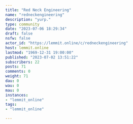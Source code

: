 ```yaml
---
title: "Red Neck Engineering" 
name: "redneckengineering"
description: "yurp."
type: community
date: "2023-07-06 18:29:34"
draft: false
nsfw: false
actor_id: "https://lemmit.online/c/redneckengineering"
host: lemmit.online
lastmod: "1969-12-31 19:00:00"
published: "2023-07-02 13:51:22"
subscribers: 22
posts: 71
comments: 0
weight: 71
dau: 0
wau: 0
mau: 0
instances:
- "lemmit_online"
tags: 
- "lemmit_online"

---
```

